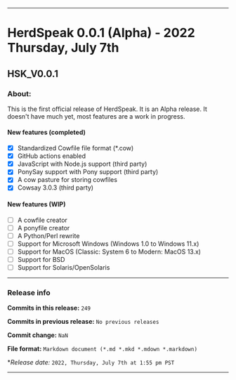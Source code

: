 
***

# HerdSpeak 0.0.1 (Alpha) - 2022 Thursday, July 7th

## HSK_V0.0.1

### About:

This is the first official release of HerdSpeak. It is an Alpha release. It doesn't have much yet, most features are a work in progress.

#### New features (completed)

- [x] Standardized Cowfile file format (*.cow)
- [x] GitHub actions enabled
- [x] JavaScript with Node.js support (third party)
- [x] PonySay support with Pony support (third party)
- [x] A cow pasture for storing cowfiles
- [X] Cowsay 3.0.3 (third party)

#### New features (WIP)

- [ ] A cowfile creator
- [ ] A ponyfile creator
- [ ] A Python/Perl rewrite
- [ ] Support for Microsoft Windows (Windows 1.0 to Windows 11.x)
- [ ] Support for MacOS (Classic: System 6 to Modern: MacOS 13.x)
- [ ] Support for BSD
- [ ] Support for Solaris/OpenSolaris

***

### Release info

**Commits in this release:** `249`

**Commits in previous release:** `No previous releases`

**Commit change:** `NaN`

**File format:** `Markdown document (*.md *.mkd *.mdown *.markdown)`

**Release date:* `2022, Thursday, July 7th at 1:55 pm PST`

***
